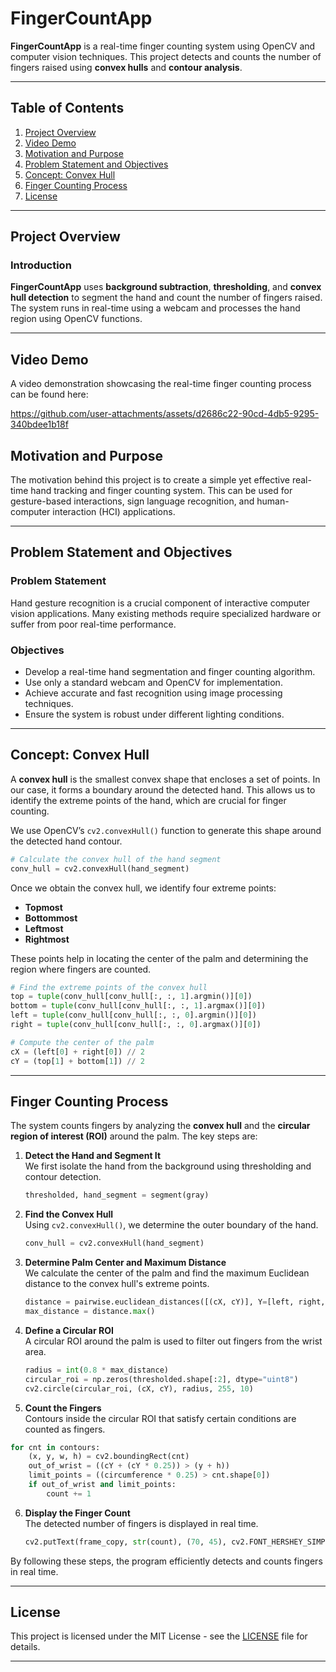 # **FingerCountApp**

**FingerCountApp** is a real-time finger counting system using OpenCV and computer vision techniques. This project detects and counts the number of fingers raised using **convex hulls** and **contour analysis**.

---

## **Table of Contents**

1. [Project Overview](#project-overview)
2. [Video Demo](#video-demo)
3. [Motivation and Purpose](#motivation-and-purpose)
4. [Problem Statement and Objectives](#problem-statement-and-objectives)
5. [Concept: Convex Hull](#concept-convex-hull)
6. [Finger Counting Process](#finger-counting-process)
7. [License](#license)

---

## **Project Overview**

### **Introduction**

**FingerCountApp** uses **background subtraction**, **thresholding**, and **convex hull detection** to segment the hand and count the number of fingers raised. The system runs in real-time using a webcam and processes the hand region using OpenCV functions.

---

## **Video Demo**

A video demonstration showcasing the real-time finger counting process can be found here:

https://github.com/user-attachments/assets/d2686c22-90cd-4db5-9295-340bdee1b18f

## **Motivation and Purpose**

The motivation behind this project is to create a simple yet effective real-time hand tracking and finger counting system. This can be used for gesture-based interactions, sign language recognition, and human-computer interaction (HCI) applications.

---

## **Problem Statement and Objectives**

### **Problem Statement**
Hand gesture recognition is a crucial component of interactive computer vision applications. Many existing methods require specialized hardware or suffer from poor real-time performance.

### **Objectives**
- Develop a real-time hand segmentation and finger counting algorithm.
- Use only a standard webcam and OpenCV for implementation.
- Achieve accurate and fast recognition using image processing techniques.
- Ensure the system is robust under different lighting conditions.

---

## **Concept: Convex Hull**

A **convex hull** is the smallest convex shape that encloses a set of points. In our case, it forms a boundary around the detected hand. This allows us to identify the extreme points of the hand, which are crucial for finger counting.

We use OpenCV’s `cv2.convexHull()` function to generate this shape around the detected hand contour.

```python
# Calculate the convex hull of the hand segment
conv_hull = cv2.convexHull(hand_segment)
```

Once we obtain the convex hull, we identify four extreme points:

- **Topmost**
- **Bottommost**
- **Leftmost**
- **Rightmost**

These points help in locating the center of the palm and determining the region where fingers are counted.

```python
# Find the extreme points of the convex hull
top = tuple(conv_hull[conv_hull[:, :, 1].argmin()][0])
bottom = tuple(conv_hull[conv_hull[:, :, 1].argmax()][0])
left = tuple(conv_hull[conv_hull[:, :, 0].argmin()][0])
right = tuple(conv_hull[conv_hull[:, :, 0].argmax()][0])

# Compute the center of the palm
cX = (left[0] + right[0]) // 2
cY = (top[1] + bottom[1]) // 2
```

---

## **Finger Counting Process**

The system counts fingers by analyzing the **convex hull** and the **circular region of interest (ROI)** around the palm. The key steps are:

1. **Detect the Hand and Segment It**\
   We first isolate the hand from the background using thresholding and contour detection.

   ```python
   thresholded, hand_segment = segment(gray)
   ```

2. **Find the Convex Hull**\
   Using `cv2.convexHull()`, we determine the outer boundary of the hand.

   ```python
   conv_hull = cv2.convexHull(hand_segment)
   ```

3. **Determine Palm Center and Maximum Distance**\
   We calculate the center of the palm and find the maximum Euclidean distance to the convex hull's extreme points.

   ```python
   distance = pairwise.euclidean_distances([(cX, cY)], Y=[left, right, top, bottom])[0]
   max_distance = distance.max()
   ```

4. **Define a Circular ROI**\
   A circular ROI around the palm is used to filter out fingers from the wrist area.

   ```python
   radius = int(0.8 * max_distance)
   circular_roi = np.zeros(thresholded.shape[:2], dtype="uint8")
   cv2.circle(circular_roi, (cX, cY), radius, 255, 10)
   ```

5. **Count the Fingers**  
Contours inside the circular ROI that satisfy certain conditions are counted as fingers.

```python
for cnt in contours:
    (x, y, w, h) = cv2.boundingRect(cnt)
    out_of_wrist = ((cY + (cY * 0.25)) > (y + h))
    limit_points = ((circumference * 0.25) > cnt.shape[0])
    if out_of_wrist and limit_points:
        count += 1
```

6. **Display the Finger Count**\
   The detected number of fingers is displayed in real time.
   ```python
   cv2.putText(frame_copy, str(count), (70, 45), cv2.FONT_HERSHEY_SIMPLEX, 1, (0,0,255), 2)
   ```

By following these steps, the program efficiently detects and counts fingers in real time.

---

## **License**

This project is licensed under the MIT License - see the [LICENSE](LICENSE) file for details.

---

